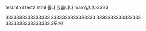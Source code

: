 #
test.html
test2.html
둘다 있습니다
main입니다3333

3333333333333333
3333333333333333
3333333333333333
3333333333333333
3도배!